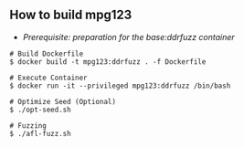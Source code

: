 ## How to build mpg123
- *Prerequisite: preparation for the base:ddrfuzz container*
```
# Build Dockerfile
$ docker build -t mpg123:ddrfuzz . -f Dockerfile

# Execute Container
$ docker run -it --privileged mpg123:ddrfuzz /bin/bash

# Optimize Seed (Optional)
$ ./opt-seed.sh

# Fuzzing
$ ./afl-fuzz.sh
```
